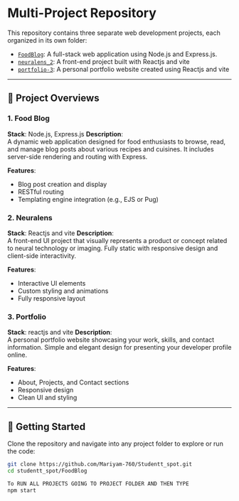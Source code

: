 # Multi-Project Repository

This repository contains three separate web development projects, each organized in its own folder:

- [`FoodBlog`](./FoodBlog): A full-stack web application using Node.js and Express.js.
- [`neuralens_2`](./neuralens_2): A front-end project built with Reactjs and vite
- [`portfolio-3`](./Portfolio/portfolio-3): A personal portfolio website created using Reactjs and vite

---

## 📁 Project Overviews

### 1. Food Blog
**Stack**: Node.js, Express.js 
**Description**:  
A dynamic web application designed for food enthusiasts to browse, read, and manage blog posts about various recipes and cuisines. It includes server-side rendering and routing with Express.
 
**Features**:
- Blog post creation and display
- RESTful routing
- Templating engine integration (e.g., EJS or Pug)

### 2. Neuralens
**Stack**: Reactjs and vite
**Description**:  
A front-end UI project that visually represents a product or concept related to neural technology or imaging. Fully static with responsive design and client-side interactivity.

**Features**:
- Interactive UI elements
- Custom styling and animations
- Fully responsive layout

### 3. Portfolio
**Stack**: reactjs and vite
**Description**:  
A personal portfolio website showcasing your work, skills, and contact information. Simple and elegant design for presenting your developer profile online.

**Features**:
- About, Projects, and Contact sections
- Responsive design
- Clean UI and styling

---

## 🚀 Getting Started

Clone the repository and navigate into any project folder to explore or run the code:

```bash
git clone https://github.com/Mariyam-760/Studentt_spot.git
cd studentt_spot/FoodBlog

To RUN ALL PROJECTS GOING TO PROJECT FOLDER AND THEN TYPE
npm start
